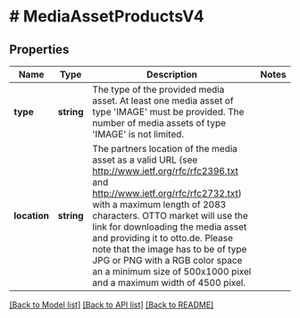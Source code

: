 # # MediaAssetProductsV4

## Properties

Name | Type | Description | Notes
------------ | ------------- | ------------- | -------------
**type** | **string** | The type of the provided media asset. At least one media asset of type &#39;IMAGE&#39; must be provided. The number of media assets of type &#39;IMAGE&#39; is not limited. |
**location** | **string** | The partners location of the media asset as a valid URL (see http://www.ietf.org/rfc/rfc2396.txt and http://www.ietf.org/rfc/rfc2732.txt) with a maximum length of 2083 characters. OTTO market will use the link for downloading the media asset and providing it to otto.de. Please note that the image has to be of type JPG or PNG with a RGB color space an a minimum size of 500x1000 pixel and a maximum width of 4500 pixel. |

[[Back to Model list]](../../README.md#models) [[Back to API list]](../../README.md#endpoints) [[Back to README]](../../README.md)
